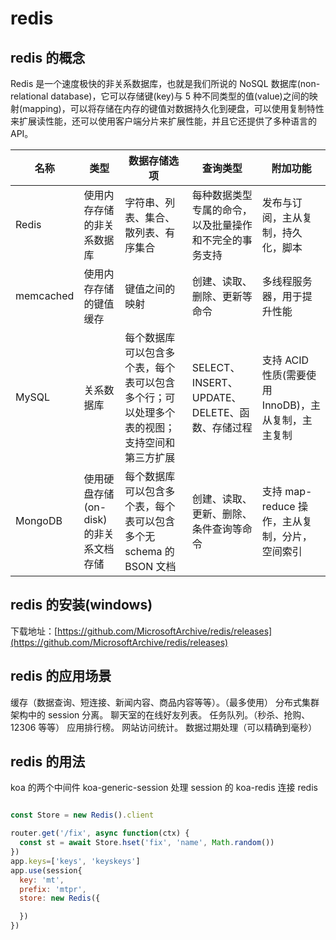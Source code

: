# redis

## redis 的概念

Redis 是一个速度极快的非关系数据库，也就是我们所说的 NoSQL 数据库(non-relational database)，它可以存储键(key)与 5 种不同类型的值(value)之间的映射(mapping)，可以将存储在内存的键值对数据持久化到硬盘，可以使用复制特性来扩展读性能，还可以使用客户端分片来扩展性能，并且它还提供了多种语言的 API。

| 名称      | 类型                                  | 数据存储选项                                                                               | 查询类型                                               | 附加功能                                            |
| --------- | ------------------------------------- | ------------------------------------------------------------------------------------------ | ------------------------------------------------------ | --------------------------------------------------- |
| Redis     | 使用内存存储的非关系数据库            | 字符串、列表、集合、散列表、有序集合                                                       | 每种数据类型专属的命令，以及批量操作和不完全的事务支持 | 发布与订阅，主从复制，持久化，脚本                  |
| memcached | 使用内存存储的键值缓存                | 键值之间的映射                                                                             | 创建、读取、删除、更新等命令                           | 多线程服务器，用于提升性能                          |
| MySQL     | 关系数据库                            | 每个数据库可以包含多个表，每个表可以包含多个行；可以处理多个表的视图；支持空间和第三方扩展 | SELECT、INSERT、UPDATE、DELETE、函数、存储过程         | 支持 ACID 性质(需要使用 InnoDB)，主从复制，主主复制 |
| MongoDB   | 使用硬盘存储(on-disk)的非关系文档存储 | 每个数据库可以包含多个表，每个表可以包含多个无 schema 的 BSON 文档                         | 创建、读取、更新、删除、条件查询等命令                 | 支持 map-reduce 操作，主从复制，分片，空间索引      |

## redis 的安装(windows)

下载地址：[https://github.com/MicrosoftArchive/redis/releases](https://github.com/MicrosoftArchive/redis/releases)

## redis 的应用场景

缓存（数据查询、短连接、新闻内容、商品内容等等）。（最多使用） 分布式集群架构中的 session 分离。 聊天室的在线好友列表。 任务队列。（秒杀、抢购、12306 等等） 应用排行榜。 网站访问统计。 数据过期处理（可以精确到毫秒）

## redis 的用法

koa 的两个中间件
koa-generic-session 处理 session 的
koa-redis 连接 redis

```js

const Store = new Redis().client

router.get('/fix', async function(ctx) {
  const st = await Store.hset('fix', 'name', Math.random())
})
app.keys=['keys', 'keyskeys']
app.use(session{
  key: 'mt',
  prefix: 'mtpr',
  store: new Redis({

  })
})
```
